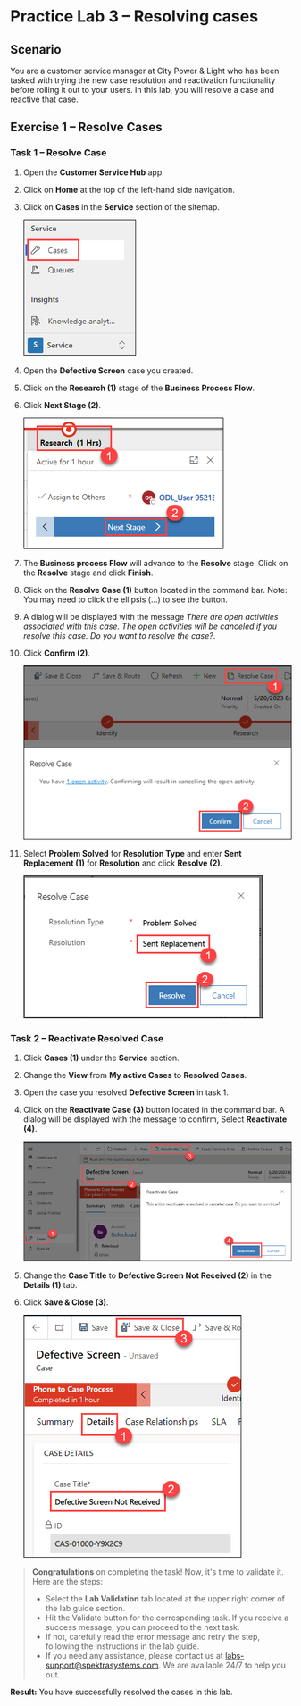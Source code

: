 # Practice Lab 3 – Resolving cases

## Scenario

You are a customer service manager at City Power & Light who has been tasked with trying the new case resolution and reactivation functionality before rolling it out to your users. In this lab, you will resolve a case and reactive that case.

## Exercise 1 – Resolve Cases

### Task 1 – Resolve Case

1.  Open the **Customer Service Hub** app.

1.  Click on **Home** at the top of the left-hand side navigation.

1.  Click on **Cases** in the **Service** section of the sitemap.

    ![](../images/cases-1.png)

1.  Open the **Defective Screen** case you created.

1.  Click on the **Research (1)** stage of the **Business Process Flow**.

1.  Click **Next Stage (2)**.

    ![](../images/stage-20.png)

1.  The **Business process Flow** will advance to the **Resolve** stage. Click on the **Resolve** stage and click **Finish**.

1.  Click on the **Resolve Case (1)** button located in the command bar. Note: You may need to click the ellipsis (...) to see the button.

1. A dialog will be displayed with the message *There are open activities associated with this case. The open activities will be canceled if you resolve this case. Do you want to resolve the case?*.

1. Click **Confirm (2)**.

    ![](../images/resolved-case-10.png)

1. Select **Problem Solved** for **Resolution Type** and enter **Sent Replacement (1)** for **Resolution** and click **Resolve (2)**.

    ![](../images/resolve-10.png)

### Task 2 – Reactivate Resolved Case

1.  Click **Cases (1)** under the **Service** section.

1.  Change the **View** from **My active Cases** to **Resolved Cases**.

1.  Open the case you resolved **Defective Screen** in task 1.

1.  Click on the **Reactivate Case (3)** button located in the command bar. A dialog will be displayed with the message to confirm, Select **Reactivate (4)**.

    ![](../images/re-activecase-10.png)

1.  Change the **Case Title** to **Defective Screen Not Received (2)** in the **Details (1)** tab.

1.  Click **Save & Close (3)**.

    ![](../images/re-activecase-20.png)
    
> **Congratulations** on completing the task! Now, it's time to validate it. Here are the steps:
> - Select the **Lab Validation** tab located at the upper right corner of the lab guide section.
> - Hit the Validate button for the corresponding task. If you receive a success message, you can proceed to the next task. 
> - If not, carefully read the error message and retry the step, following the instructions in the lab guide.
> - If you need any assistance, please contact us at labs-support@spektrasystems.com. We are available 24/7 to help you out.

**Result:** You have successfully resolved the cases in this lab.  
